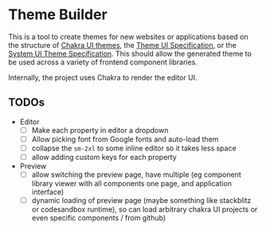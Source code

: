# Theme Builder

This is a tool to create themes for new websites or applications based on the structure of [Chakra UI themes](https://chakra-ui.com/docs/theming/theme), the [Theme UI Specification](https://theme-ui.com/theme-spec), or the [System UI Theme Specification](https://system-ui.com/theme/). This should allow the generated theme to be used across a variety of frontend component libraries. 


Internally, the project uses Chakra to render the editor UI.


## TODOs

- Editor
  - [ ] Make each property in editor a dropdown
  - [ ] Allow picking font from Google fonts and auto-load them
  - [ ] collapse the `sm-2xl` to some inline editor so it takes less space
  - [ ] allow adding custom keys for each property
- Preview
  - [ ] allow switching the preview page, have multiple (eg component library viewer with all components one page, and application interface)
  - [ ] dynamic loading of preview page (maybe something like stackblitz or codesandbox runtime), so can load arbitrary chakra UI projects or even specific components / from github)